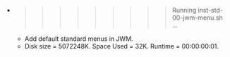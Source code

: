 * >>>>>>>>> Running inst-std-00-jwm-menu.sh ...
  * Add default standard menus in JWM.
  * Disk size = 5072248K. Space Used = 32K. Runtime = 00:00:00:01.
